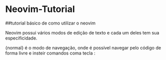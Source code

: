 # Neovim-Tutorial
##tutorial básico de como utilizar o neovim

Neovim possui vários modos de edição de texto e cada um deles tem sua especificidade.

{normal} é o modo de navegação, onde é possível navegar pelo código de forma livre e insteir comandos coma tecla :

